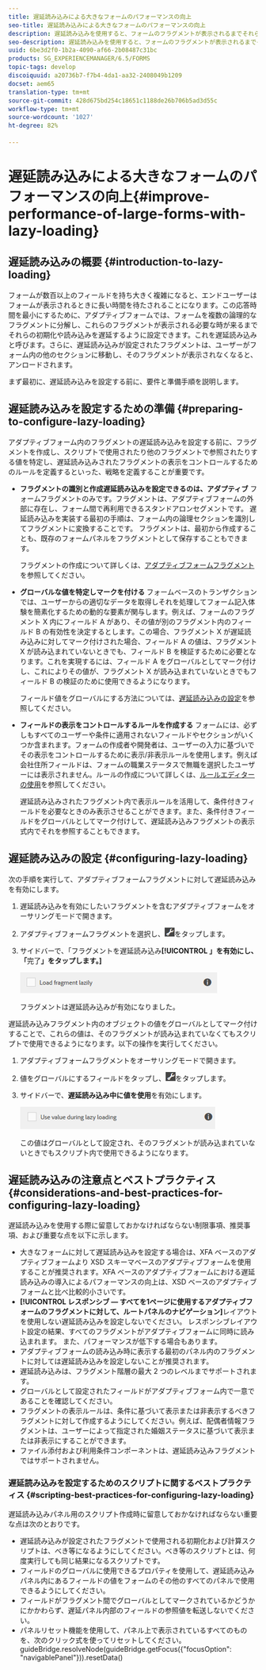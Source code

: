 ```yaml
---
title: 遅延読み込みによる大きなフォームのパフォーマンスの向上
seo-title: 遅延読み込みによる大きなフォームのパフォーマンスの向上
description: 遅延読み込みを使用すると、フォームのフラグメントが表示されるまでそれらの初期化と読み込みを延期することにより、大きく複雑なアダプティブフォームのパフォーマンスを向上できます。
seo-description: 遅延読み込みを使用すると、フォームのフラグメントが表示されるまでそれらの初期化と読み込みを延期することにより、大きく複雑なアダプティブフォームのパフォーマンスを向上できます。
uuid: 6be3d2f0-1b2a-4090-af66-2b08487c31bc
products: SG_EXPERIENCEMANAGER/6.5/FORMS
topic-tags: develop
discoiquuid: a20736b7-f7b4-4da1-aa32-2408049b1209
docset: aem65
translation-type: tm+mt
source-git-commit: 428d675bd254c18651c1188de26b706b5ad3d55c
workflow-type: tm+mt
source-wordcount: '1027'
ht-degree: 82%

---
```



# 遅延読み込みによる大きなフォームのパフォーマンスの向上{#improve-performance-of-large-forms-with-lazy-loading}

## 遅延読み込みの概要 {#introduction-to-lazy-loading}

フォームが数百以上のフィールドを持ち大きく複雑になると、エンドユーザーはフォームが表示されるときに長い時間を待たされることになります。この応答時間を最小にするために、アダプティブフォームでは、フォームを複数の論理的なフラグメントに分解し、これらのフラグメントが表示される必要な時が来るまでそれらの初期化や読み込みを遅延するように設定できます。これを遅延読み込みと呼びます。さらに、遅延読み込みが設定されたフラグメントは、ユーザーがフォーム内の他のセクションに移動し、そのフラグメントが表示されなくなると、アンロードされます。

まず最初に、遅延読み込みを設定する前に、要件と準備手順を説明します。

## 遅延読み込みを設定するための準備  {#preparing-to-configure-lazy-loading}

アダプティブフォーム内のフラグメントの遅延読み込みを設定する前に、フラグメントを作成し、スクリプトで使用されたり他のフラグメントで参照されたりする値を特定し、遅延読み込みされたフラグメントの表示をコントロールするためのルールを定義するといった、戦略を定義することが重要です。

* **フラグメントの識別と作成遅延読み込みを設定できるのは、アダプティブ**
フォームフラグメントのみです。フラグメントは、アダプティブフォームの外部に存在し、フォーム間で再利用できるスタンドアロンセグメントです。 遅延読み込みを実装する最初の手順は、フォーム内の論理セクションを識別してフラグメントに変換することです。 フラグメントは、最初から作成することも、既存のフォームパネルをフラグメントとして保存することもできます。

   フラグメントの作成について詳しくは、[アダプティブフォームフラグメント](../../forms/using/adaptive-form-fragments.md)を参照してください。

* **グローバルな値を特定しマークを付ける** フォームベースのトランザクションでは、ユーザーからの適切なデータを取得しそれを処理してフォーム記入体験を簡素化するための動的な要素が関与します。例えば、フォームのフラグメント X 内にフィールド A があり、その値が別のフラグメント内のフィールド B の有効性を決定するとします。この場合、フラグメント X が遅延読み込みに対してマーク付けされた場合、フィールド A の値は、フラグメント X が読み込まれていないときでも、フィールド B を検証するために必要となります。これを実現するには、フィールド A をグローバルとしてマーク付けし、これによりその値が、フラグメント X が読み込まれていないときでもフィールド B の検証のために使用できるようになります。

   フィールド値をグローバルにする方法については、[遅延読み込みの設定](../../forms/using/lazy-loading-adaptive-forms.md#p-configuring-lazy-loading-p)を参照してください。

* **フィールドの表示をコントロールするルールを作成する** フォームには、必ずしもすべてのユーザーや条件に適用されないフィールドやセクションがいくつか含まれます。フォームの作成者や開発者は、ユーザーの入力に基づいでその表示をコントロールするために表示/非表示ルールを使用します。例えば会社住所フィールドは、フォームの職業ステータスで無職を選択したユーザーには表示されません。ルールの作成について詳しくは、[ルールエディターの使用](../../forms/using/rule-editor.md)を参照してください。

   遅延読み込みされたフラグメント内で表示ルールを活用して、条件付きフィールドを必要なときのみ表示させることができます。また、条件付きフィールドをグローバルとしてマーク付けして、遅延読み込みフラグメントの表示式内でそれを参照することもできます。

## 遅延読み込みの設定  {#configuring-lazy-loading}

次の手順を実行して、アダプティブフォームフラグメントに対して遅延読み込みを有効にします。

1. 遅延読み込みを有効にしたいフラグメントを含むアダプティブフォームをオーサリングモードで開きます。
1. アダプティブフォームフラグメントを選択し、![cmppr](assets/cmppr.png)をタップします。
1. サイドバーで、「フラグメントを遅延読み込み&#x200B;**[!UICONTROL 」を有効にし、「**&#x200B;完了&#x200B;**」をタップします。]**

   ![アダプティブフォームフラグメントに対して遅延読み込みを有効にする](assets/lazy-loading-fragment.png)

   フラグメントは遅延読み込みが有効になりました。

遅延読み込みフラグメント内のオブジェクトの値をグローバルとしてマーク付けすることで、これらの値は、そのフラグメントが読み込まれていなくてもスクリプトで使用できるようになります。以下の操作を実行してください。

1. アダプティブフォームフラグメントをオーサリングモードで開きます。
1. 値をグローバルにするフィールドをタップし、![cmppr](assets/cmppr.png)をタップします。
1. サイドバーで、**遅延読み込み中に値を使用**&#x200B;を有効にします。

   ![サイドバーの遅延読み込みフィールド](assets/enable-lazy-loading.png)

   この値はグローバルとして設定され、そのフラグメントが読み込まれていないときでもスクリプト内で使用できるようになります。

## 遅延読み込みの注意点とベストプラクティス  {#considerations-and-best-practices-for-configuring-lazy-loading}

遅延読み込みを使用する際に留意しておかなければならない制限事項、推奨事項、および重要な点を以下に示します。

* 大きなフォームに対して遅延読み込みを設定する場合は、XFA ベースのアダプティブフォームより XSD スキーマベースのアダプティブフォームを使用することが推奨されます。XFA ベースのアダプティブフォームにおける遅延読み込みの導入によるパフォーマンスの向上は、XSD ベースのアダプティブフォームと比べ比較的小さいです。
* **[!UICONTROL レスポンシブ — すべてを1ページに使用するアダプティブフォームのフラグメントに対して、ルートパネルのナビゲーション]**&#x200B;レイアウトを使用しない遅延読み込みを設定しないでください。 レスポンシブレイアウト設定の結果、すべてのフラグメントがアダプティブフォームに同時に読み込まれます。 また、パフォーマンスが低下する場合もあります。
* アダプティブフォームの読み込み時に表示する最初のパネル内のフラグメントに対しては遅延読み込みを設定しないことが推奨されます。
* 遅延読み込みは、フラグメント階層の最大 2 つのレベルまでサポートされます。
* グローバルとして設定されたフィールドがアダプティブフォーム内で一意であることを確認してください。
* フラグメントの表示ルールは、条件に基づいて表示または非表示するべきフラグメントに対して作成するようにしてください。例えば、配偶者情報フラグメントは、ユーザーによって指定された婚姻ステータスに基づいて表示または非表示にすることができます。
* ファイル添付および利用条件コンポーネントは、遅延読み込みフラグメントではサポートされません。

### 遅延読み込みを設定するためのスクリプトに関するベストプラクティス  {#scripting-best-practices-for-configuring-lazy-loading}

遅延読み込みパネル用のスクリプト作成時に留意しておかなければならない重要な点は次のとおりです。

* 遅延読み込みが設定されたフラグメントで使用される初期化および計算スクリプトは、べき等になるようにしてください。べき等のスクリプトとは、何度実行しても同じ結果になるスクリプトです。
* フィールドのグローバルに使用できるプロパティを使用して、遅延読み込みパネル内にあるフィールドの値をフォームのその他のすべてのパネルで使用できるようにしてください。
* フィールドがフラグメント間でグローバルとしてマークされているかどうかにかかわらず、遅延パネル内部のフィールドの参照値を転送しないでください。
* パネルリセット機能を使用して、パネル上で表示されているすべてのものを、次のクリック式を使ってリセットしてください。\
   guideBridge.resolveNode(guideBridge.getFocus({&quot;focusOption&quot;: &quot;navigablePanel&quot;})).resetData()

